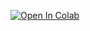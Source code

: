 [![Open In Colab](https://colab.research.google.com/assets/colab-badge.svg)](https://colab.research.google.com/github/Sptty-Chan/ytpartialdownloader/blob/main/YtDownloaderCustom.ipynb)
